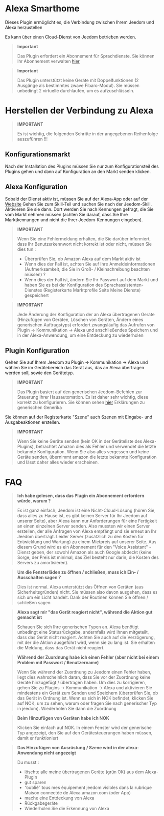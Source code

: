 # Alexa Smarthome

Dieses Plugin ermöglicht es, die Verbindung zwischen Ihrem Jeedom und Alexa herzustellen

Es kann über einen Cloud-Dienst von Jeedom betrieben werden.

> **Important**
>
> Das Plugin erfordert ein Abonnement für Sprachdienste. Sie können Ihr Abonnement verwalten [hier](https://www.jeedom.com/market/index.php?v=d&p=profils#services)

> **Important**
>
> Das Plugin unterstützt keine Geräte mit Doppelfunktionen (2 Ausgänge als bestimmtes zwave Fibaro-Modul). Sie müssen unbedingt 2 virtuelle durchlaufen, um es aufzuschlüsseln.

# Herstellen der Verbindung zu Alexa

> **IMPORTANT**
>
> Es ist wichtig, die folgenden Schritte in der angegebenen Reihenfolge auszuführen !!!

## Konfigurationsmarkt

Nach der Installation des Plugins müssen Sie nur zum Konfigurationsteil des Plugins gehen und dann auf Konfiguration an den Markt senden klicken.

## Alexa Konfiguration

Sobald der Dienst aktiv ist, müssen Sie auf der Alexa-App oder auf der [Website](https://alexa.amazon.fr/spa/index.html) Gehen Sie zum Skill-Teil und suchen Sie nach der Jeedom-Skill. Aktivieren Sie sie dann. Dort werden Sie nach Kennungen gefragt, die Sie vom Markt nehmen müssen (achten Sie darauf, dass Sie Ihre Marktkennungen und nicht die Ihrer Jeedom-Kennungen eingeben).

> **IMPORTANT**
>
> Wenn Sie eine Fehlermeldung erhalten, die Sie darüber informiert, dass Ihr Benutzerkennwort nicht korrekt ist oder nicht, müssen Sie dies tun :
> - Überprüfen Sie, ob Amazon Alexa auf dem Markt aktiv ist
> - Wenn dies der Fall ist, achten Sie auf Ihre Anmeldeinformationen (Aufmerksamkeit, die Sie in Groß- / Kleinschreibung beachten müssen) ?
> - Wenn dies der Fall ist, ändern Sie Ihr Passwort auf dem Markt und haben Sie es bei der Konfiguration des Sprachassistenten-Dienstes (Registerkarte Marktprofile Seite Meine Dienste) gespeichert

> **IMPORTANT**
>
>Jede Änderung der Konfiguration der an Alexa übertragenen Geräte (Hinzufügen von Geräten, Löschen von Geräten, Ändern eines generischen Auftragstyps) erfordert zwangsläufig das Aufrufen von Plugin -> Kommunikation -> Alexa und anschließendes Speichern und in der Alexa-Anwendung, um eine Entdeckung zu wiederholen

## Plugin Konfiguration

Gehen Sie auf Ihrem Jeedom zu Plugin -> Kommunikation -> Alexa und wählen Sie im Gerätebereich das Gerät aus, das an Alexa übertragen werden soll, sowie den Gerätetyp.

> **IMPORTANT**
>
> Das Plugin basiert auf den generischen Jeedom-Befehlen zur Steuerung Ihrer Hausautomation. Es ist daher sehr wichtig, diese korrekt zu konfigurieren. Sie können sehen [hier](https://jeedom.github.io/plugin-mobile/de_DE/#tocAnchor-1-6) Erklärungen zu generischen Generika

Sie können auf der Registerkarte "Szene" auch Szenen mit Eingabe- und Ausgabeaktionen erstellen.

> **IMPORTANT**
>
> Wenn Sie keine Geräte senden (kein OK in der Geräteliste des Alexa-Plugins), betrachtet Amazon dies als Fehler und verwendet die letzte bekannte Konfiguration. Wenn Sie also alles vergessen und keine Geräte senden, übernimmt amazon die letzte bekannte Konfiguration und lässt daher alles wieder erscheinen.

# FAQ

>**Ich habe gelesen, dass das Plugin ein Abonnement erfordern würde, warum ?**
>
> Es ist ganz einfach, Jeedom ist eine Nicht-Cloud-Lösung (hören Sie, dass alles zu Hause ist, es gibt keinen Server für Ihr Jeedom auf unserer Seite), aber Alexa kann nur Anforderungen für eine Fertigkeit an einen einzelnen Server senden. Also mussten wir einen Server erstellen, der alle Anfragen von Alexa empfängt und sie erneut an Ihr Jeedom überträgt. Leider Server (zusätzlich zu den Kosten für Entwicklung und Wartung) zu einem Mietpreis auf unserer Seite. Aus diesem Grund wird es ein Abonnement für den "Voice Assistant" -Dienst geben, der sowohl Amazon als auch Google abdeckt (keine Sorge, der Preis ist minimal, das Ziel besteht nur darin, die Kosten des Servers zu amortisieren).

>**Um die Fensterläden zu öffnen / schließen, muss ich Ein- / Ausschalten sagen ?**
>
> Dies ist normal. Alexa unterstützt das Öffnen von Geräten (aus Sicherheitsgründen) nicht. Sie müssen also davon ausgehen, dass es sich um ein Licht handelt. Dank der Routinen können Sie öffnen / schließen sagen

>**Alexa sagt mir "das Gerät reagiert nicht", während die Aktion gut gemacht ist**
>
> Schauen Sie sich Ihre generischen Typen an. Alexa benötigt unbedingt eine Statusrückgabe, andernfalls wird Ihnen mitgeteilt, dass das Gerät nicht reagiert. Achten Sie auch auf die Verzögerung, mit der die Aktion ausgeführt wird, wenn sie zu lang ist. Sie erhalten die Meldung, dass das Gerät nicht reagiert.

>**Während der Zuordnung habe ich einen Fehler (aber nicht bei einem Problem mit Passwort / Benutzername)**
>
>Wenn Sie während der Zuordnung zu Jeedom einen Fehler haben, liegt dies wahrscheinlich daran, dass Sie vor der Zuordnung keine Geräte hinzugefügt / übertragen haben. Um dies zu korrigieren, gehen Sie zu Plugins -> Kommunikation -> Alexa und aktivieren Sie mindestens ein Gerät zum Senden und Speichern (überprüfen Sie, ob das Gerät in Ordnung ist. Wenn es sich in NOK befindet, klicken Sie auf NOK, um zu sehen, warum oder fragen Sie nach generischer Typ in jeedom). Wiederholen Sie dann die Zuordnung

>**Beim Hinzufügen von Geräten habe ich NOK**
>
>Klicken Sie einfach auf NOK. In einem Fenster wird der generische Typ angezeigt, den Sie auf den Gerätesteuerungen haben müssen, damit er funktioniert

>**Das Hinzufügen von Ausrüstung / Szene wird in der alexa-Anwendung nicht angezeigt**
>
> Du musst :
> - löschte alle meine übertragenen Geräte (grün OK) aus dem Alexa-Plugin
> - gut sparen
> - “oublié” tous mes équipement jeedom visibles dans la rubrique Maison connectée de Alexa.amazon.com (oder App)
> - mache eine Entdeckung von Alexa
> - Rückgabegeräte
> - Wiederholen Sie die Erkennung von Alexa
